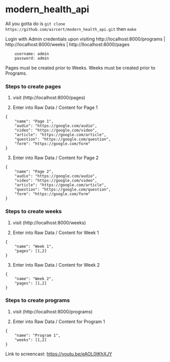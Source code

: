 # modern_health_api

All you gotta do is `git clone https://github.com/aircert/modern_health_api.git` then `make`

Login with Admin credentials upon visiting http://localhost:8000/programs | http://localhost:8000/weeks | http://llocalhost:8000/pages

```
	username: admin
	password: admin
```

Pages must be created prior to Weeks.
Weeks must be created prior to Programs.

### Steps to create pages

1) visit (http://localhost:8000/pages)

2) Enter into Raw Data / Content for Page 1

```
{
    "name": "Page 1",
    "audio": "https://google.com/audio",
    "video": "https://google.com/video",
    "article": "https://google.com/article",
    "question": "https://google.com/question",
    "form": "https://google.com/form"
}
```

3) Enter into Raw Data / Content for Page 2

```
{
    "name": "Page 2",
    "audio": "https://google.com/audio",
    "video": "https://google.com/video",
    "article": "https://google.com/article",
    "question": "https://google.com/question",
    "form": "https://google.com/form"
}
```

### Steps to create weeks 

1) visit (http://localhost:8000/weeks)

2) Enter into Raw Data / Content for Week 1

```
{
    "name": "Week 1",
    "pages": [1,2]
}
```

3) Enter into Raw Data / Content for Week 2

```
{
    "name": "Week 2",
    "pages": [1,2]
}
```

### Steps to create programs

1) visit (http://localhost:8000/programs)

2) Enter into Raw Data / Content for Program 1

```
{
    "name": "Program 1",
    "weeks": [1,2]
}
```

Link to screencast: https://youtu.be/eAOL0tKhXJY
